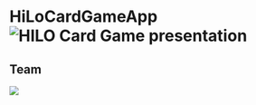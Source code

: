 # HiLoCardGameApp ![HILO Card Game presentation](https://user-images.githubusercontent.com/94327966/202252994-b50ab322-f0e3-4268-a584-f4f0df55281e.png)
## Team
<a href="https://github.com/MarlonGarciaBermejo/HiLoCardGameApp/graphs/contributors">
  <img src="https://contrib.rocks/image?repo=MarlonGarciaBermejo/HiLoCardGameApp" />
</a>
